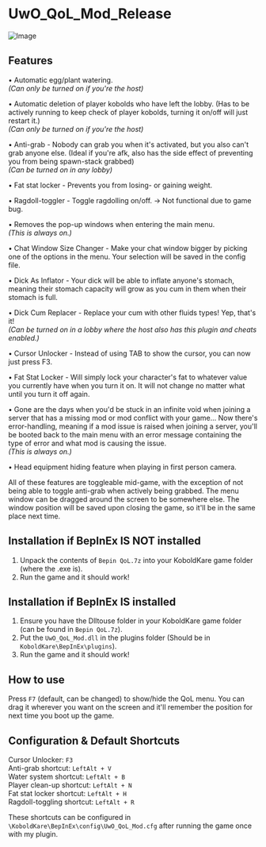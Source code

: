 # UwO_QoL_Mod_Release
![Image](https://github.com/user-attachments/assets/8e272181-fddc-4203-b641-4445eb445e42)

## Features
• Automatic egg/plant watering.  
  *(Can only be turned on if you're the host)*

• Automatic deletion of player kobolds who have left the lobby. (Has to be actively running to keep check of player kobolds, turning it on/off will just restart it.)  
  *(Can only be turned on if you're the host)*

• Anti-grab - Nobody can grab you when it's activated, but you also can't grab anyone else. (Ideal if you're afk, also has the side effect of preventing you from being spawn-stack grabbed)  
  *(Can be turned on in any lobby)*

• Fat stat locker - Prevents you from losing- or gaining weight.

• Ragdoll-toggler - Toggle ragdolling on/off. -> Not functional due to game bug.

• Removes the pop-up windows when entering the main menu.  
  *(This is always on.)*

• Chat Window Size Changer - Make your chat window bigger by picking one of the options in the menu. Your selection will be saved in the config file.

• Dick As Inflator - Your dick will be able to inflate anyone's stomach, meaning their stomach capacity will grow as you cum in them when their stomach is full.

• Dick Cum Replacer - Replace your cum with other fluids types! Yep, that's it!  
  *(Can be turned on in a lobby where the host also has this plugin and cheats enabled.)*

• Cursor Unlocker - Instead of using TAB to show the cursor, you can now just press F3.

• Fat Stat Locker - Will simply lock your character's fat to whatever value you currently have when you turn it on. It will not change no matter what until you turn it off again.

• Gone are the days when you'd be stuck in an infinite void when joining a server that has a missing mod or mod conflict with your game... Now there's error-handling, meaning if a mod issue is raised when joining a server, you'll be booted back to the main menu with an error message containing the type of error and what mod is causing the issue.  
  *(This is always on.)*

• Head equipment hiding feature when playing in first person camera.

All of these features are toggleable mid-game, with the exception of not being able to toggle anti-grab when actively being grabbed.
The menu window can be dragged around the screen to be somewhere else. The window position will be saved upon closing the game, so it'll be in the same place next time.

## Installation if BepInEx IS NOT installed

1. Unpack the contents of `Bepin QoL.7z` into your KoboldKare game folder (where the .exe is).
2. Run the game and it should work!

## Installation if BepInEx IS installed

1. Ensure you have the Dlltouse folder in your KoboldKare game folder (can be found in `Bepin QoL.7z`).
2. Put the `UwO_QoL_Mod.dll` in the plugins folder (Should be in `KoboldKare\BepInEx\plugins`).
3. Run the game and it should work!

## How to use

Press `F7` (default, can be changed) to show/hide the QoL menu. You can drag it wherever you want on the screen and it'll remember the position for next time you boot up the game.

## Configuration & Default Shortcuts

Cursor Unlocker: `F3`  
Anti-grab shortcut: `LeftAlt + V`  
Water system shortcut: `LeftAlt + B`  
Player clean-up shortcut: `LeftAlt + N`  
Fat stat locker shortcut: `LeftAlt + H`  
Ragdoll-toggling shortcut: `LeftAlt + R`

These shortcuts can be configured in `\KoboldKare\BepInEx\config\UwO_QoL_Mod.cfg` after running the game once with my plugin.
